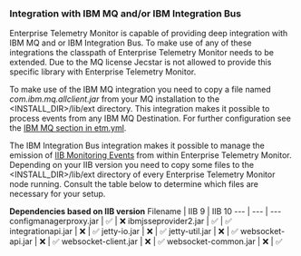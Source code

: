 ### Integration with IBM MQ and/or IBM Integration Bus
Enterprise Telemetry Monitor is capable of providing deep integration with IBM MQ and or IBM Integration Bus. To make use of any of these integrations the classpath of Enterprise Telemetry Monitor needs to be extended. Due to the MQ license Jecstar is not allowed to provide this specific library with Enterprise Telemetry Monitor. 

To make use of the IBM MQ integration you need to copy a file named *com.ibm.mq.allclient.jar* from your MQ installation to the <INSTALL_DIR>/lib/ext directory. This integration makes it possible to process events from any IBM MQ Destination. For further configuration see the [IBM MQ section in etm.yml](node-configuration.md#ibm-mq-section-in-etm-yml).

The IBM Integration Bus integration makes it possible to manage the emission of [IIB Monitoring Events](https://www.ibm.com/support/knowledgecenter/SSMKHH_9.0.0/com.ibm.etools.mft.doc/ac60386_.htm) from within Enterprise Telemetry Monitor.
Depending on your IIB version you need to copy some files to the <INSTALL_DIR>/lib/ext directory of every Enterprise Telemetry Monitor node running. Consult the table below to determine which files are necessary for your setup.

**Dependencies based on IIB version**
Filename | IIB 9 | IIB 10
--- | --- | ---
configmanagerproxy.jar | :white_check_mark: | :x:
ibmjsseprovider2.jar | :white_check_mark: | :white_check_mark:
integrationapi.jar | :x: | :white_check_mark:
jetty-io.jar | :x: | :white_check_mark:
jetty-util.jar | :x: | :white_check_mark:
websocket-api.jar | :x: | :white_check_mark:
websocket-client.jar | :x: | :white_check_mark:
websocket-common.jar | :x: | :white_check_mark:
